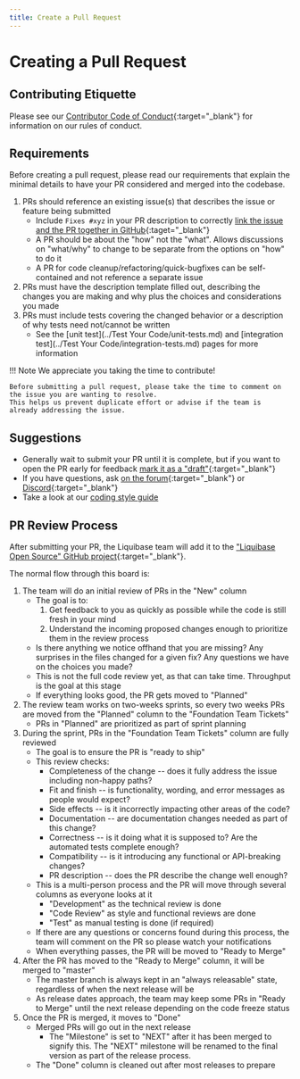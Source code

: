 ```yaml
---
title: Create a Pull Request
---
```


# Creating a Pull Request

## Contributing Etiquette

Please see our [Contributor Code of Conduct](https://github.com/liquibase/liquibase/blob/master/CODE_OF_CONDUCT.md){:target="_blank"} for information on our rules of conduct.

## Requirements

Before creating a pull request, please read our requirements that explain the minimal details to have your PR considered and merged into the codebase.

1. PRs should reference an existing issue(s) that describes the issue or feature being submitted 
    - Include `Fixes #xyz` in your PR description to correctly [link the issue and the PR together in GitHub](https://docs.github.com/en/issues/tracking-your-work-with-issues/linking-a-pull-request-to-an-issue){:taget="_blank"}   
    - A PR should be about the "how" not the "what". Allows discussions on "what/why" to change to be separate from the options on "how" to do it  
    - A PR for code cleanup/refactoring/quick-bugfixes can be self-contained and not reference a separate issue
2. PRs must have the description template filled out, describing the changes you are making and why plus the choices and considerations you made
3. PRs must include tests covering the changed behavior or a description of why tests need not/cannot be written
    - See the [unit test](../Test Your Code/unit-tests.md) and [integration test](../Test Your Code/integration-tests.md) pages for more information 

!!! Note
    We appreciate you taking the time to contribute! 

    Before submitting a pull request, please take the time to comment on the issue you are wanting to resolve. 
    This helps us prevent duplicate effort or advise if the team is already addressing the issue.

## Suggestions

- Generally wait to submit your PR until it is complete, but if you want to open the PR early for feedback [mark it as a "draft"](https://docs.github.com/en/pull-requests/collaborating-with-pull-requests/proposing-changes-to-your-work-with-pull-requests/changing-the-stage-of-a-pull-request){:target="_blank"}
- If you have questions, ask [on the forum](https://forum.liquibase.org){:target="_blank"} or [Discord](https://discord.gg/pDB5DfE){:target="_blank"}
- Take a look at our [coding style guide](coding-style.md)

## PR Review Process

After submitting your PR, the Liquibase team will add it to the ["Liquibase Open Source" GitHub project](https://github.com/orgs/liquibase/projects/3/views/9){:target="_blank"}.

The normal flow through this board is:

1. The team will do an initial review of PRs in the "New" column
    - The goal is to:
        1. Get feedback to you as quickly as possible while the code is still fresh in your mind
        2. Understand the incoming proposed changes enough to prioritize them in the review process 
    - Is there anything we notice offhand that you are missing? Any surprises in the files changed for a given fix? Any questions we have on the choices you made?
    - This is not the full code review yet, as that can take time. Throughput is the goal at this stage
    - If everything looks good, the PR gets moved to "Planned"
2. The review team works on two-weeks sprints, so every two weeks PRs are moved from the "Planned" column to the "Foundation Team Tickets"
    - PRs in "Planned" are prioritized as part of sprint planning
3. During the sprint, PRs in the "Foundation Team Tickets" column are fully reviewed
    - The goal is to ensure the PR is "ready to ship"
    - This review checks:
        - Completeness of the change -- does it fully address the issue including non-happy paths?
        - Fit and finish -- is functionality, wording, and error messages as people would expect?  
        - Side effects -- is it incorrectly impacting other areas of the code?
        - Documentation -- are documentation changes needed as part of this change?
        - Correctness -- is it doing what it is supposed to? Are the automated tests complete enough?
        - Compatibility -- is it introducing any functional or API-breaking changes?
        - PR description -- does the PR describe the change well enough?
    - This is a multi-person process and the PR will move through several columns as everyone looks at it
        - "Development" as the technical review is done
        - "Code Review" as style and functional reviews are done
        - "Test" as manual testing is done (if required)
    - If there are any questions or concerns found during this process, the team will comment on the PR so please watch your notifications
    - When everything passes, the PR will be moved to "Ready to Merge"
4. After the PR has moved to the "Ready to Merge" column, it will be merged to "master"
    - The master branch is always kept in an "always releasable" state, regardless of when the next release will be
    - As release dates approach, the team may keep some PRs in "Ready to Merge" until the next release depending on the code freeze status
5. Once the PR is merged, it moves to "Done"
    - Merged PRs will go out in the next release
        - The "Milestone" is set to "NEXT" after it has been merged to signify this. The "NEXT" milestone will be renamed to the final version as part of the release process. 
    - The "Done" column is cleaned out after most releases to prepare  
